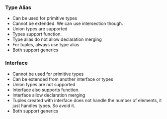 ### Type Alias

- Can be used for primitive types
- Cannot be extended. We can use intersection though.
- Union types are supported
- Types support function.
- Type alias do not allow declaration merging
- For tuples, always use type alias
- Both support generics

### Interface

- Cannot be used for primitive types
- Can be extended from another interface or types
- Union types are not supported
- Interface also supports function.
- Interface allow declaration merging
- Tuples created with interface does not handle the number of elements, it just handles types. So avoid it.
- Both support generics

